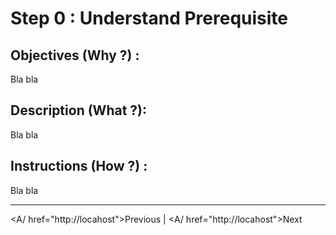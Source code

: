 Step 0 : Understand Prerequisite
==

Objectives (Why ?) :
--
Bla bla

Description (What ?):
--
Bla bla

Instructions (How ?) :
--
Bla bla

---
<A/ href="http://locahost">Previous<A/> | <A/ href="http://locahost">Next<A/> 
